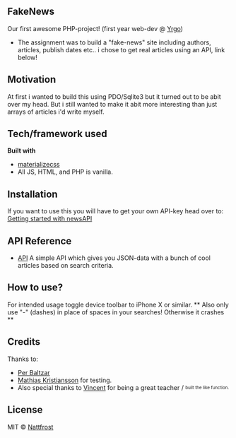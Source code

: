 ## FakeNews
Our first awesome PHP-project! (first year web-dev @ [Yrgo](https://yrgo.se/utbildningar/media-och-kommunikation/webbutvecklare/))
 - The assignment was to build a "fake-news" site including authors, articles, publish dates etc.. i chose to get real articles using an API, link below!

## Motivation
At first i wanted to build this using PDO/Sqlite3 but it turned out to be abit over my head. But i still wanted to make it abit more interesting than just arrays of articles i'd write myself.


## Tech/framework used
<b>Built with</b>
- [materializecss](https://materializecss.com/)
- All JS, HTML, and PHP is vanilla.

## Installation
If you want to use this you will have to get your own API-key head over to:
[Getting started with newsAPI](https://newsapi.org/docs/get-started)

## API Reference
- [API](https://newsapi.org/)
	A simple API which gives you JSON-data with a bunch of cool articles based on search criteria.

## How to use?
For intended usage toggle device toolbar to iPhone X or similar.
** Also only use "-" (dashes) in place of spaces in your searches!
Otherwise it crashes **
## Credits
Thanks to:
- [Per Baltzar](https://github.com/perbaltzar)
- [Mathias Kristiansson](https://github.com/mrmakr)
for testing.
- Also special thanks to [Vincent](https://github.com/vinkla) for being a great teacher / <sub><sup>built the like function.</sup></sub>

## License
MIT © [Nattfrost](https://github.com/Nattfrost)
